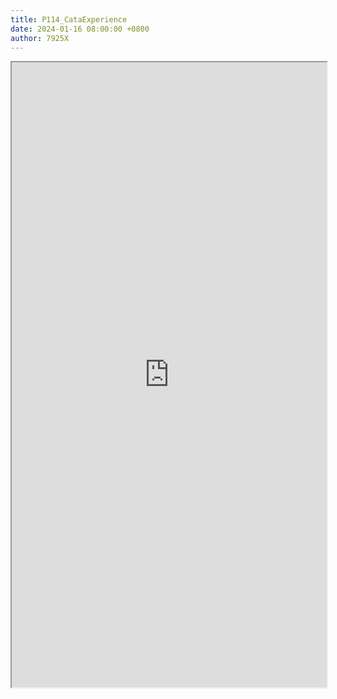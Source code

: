 ```yaml
---
title: P114_CataExperience
date: 2024-01-16 08:00:00 +0800
author: 7925X
---
```


<iframe src="https://y.dialwo.com/7925X2024/20240116-P114_CataExperience.pdf" width="100%" height="1000px"></iframe>
